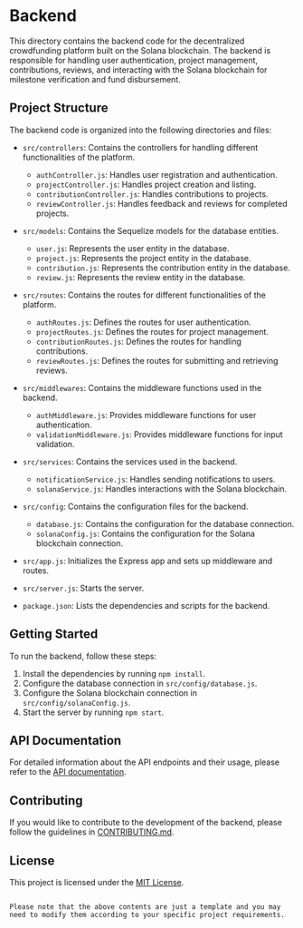 # Backend

This directory contains the backend code for the decentralized crowdfunding platform built on the Solana blockchain. The backend is responsible for handling user authentication, project management, contributions, reviews, and interacting with the Solana blockchain for milestone verification and fund disbursement.

## Project Structure

The backend code is organized into the following directories and files:

- `src/controllers`: Contains the controllers for handling different functionalities of the platform.
  - `authController.js`: Handles user registration and authentication.
  - `projectController.js`: Handles project creation and listing.
  - `contributionController.js`: Handles contributions to projects.
  - `reviewController.js`: Handles feedback and reviews for completed projects.

- `src/models`: Contains the Sequelize models for the database entities.
  - `user.js`: Represents the user entity in the database.
  - `project.js`: Represents the project entity in the database.
  - `contribution.js`: Represents the contribution entity in the database.
  - `review.js`: Represents the review entity in the database.

- `src/routes`: Contains the routes for different functionalities of the platform.
  - `authRoutes.js`: Defines the routes for user authentication.
  - `projectRoutes.js`: Defines the routes for project management.
  - `contributionRoutes.js`: Defines the routes for handling contributions.
  - `reviewRoutes.js`: Defines the routes for submitting and retrieving reviews.

- `src/middlewares`: Contains the middleware functions used in the backend.
  - `authMiddleware.js`: Provides middleware functions for user authentication.
  - `validationMiddleware.js`: Provides middleware functions for input validation.

- `src/services`: Contains the services used in the backend.
  - `notificationService.js`: Handles sending notifications to users.
  - `solanaService.js`: Handles interactions with the Solana blockchain.

- `src/config`: Contains the configuration files for the backend.
  - `database.js`: Contains the configuration for the database connection.
  - `solanaConfig.js`: Contains the configuration for the Solana blockchain connection.

- `src/app.js`: Initializes the Express app and sets up middleware and routes.
- `src/server.js`: Starts the server.

- `package.json`: Lists the dependencies and scripts for the backend.

## Getting Started

To run the backend, follow these steps:

1. Install the dependencies by running `npm install`.
2. Configure the database connection in `src/config/database.js`.
3. Configure the Solana blockchain connection in `src/config/solanaConfig.js`.
4. Start the server by running `npm start`.

## API Documentation

For detailed information about the API endpoints and their usage, please refer to the [API documentation](/backend/docs).

## Contributing

If you would like to contribute to the development of the backend, please follow the guidelines in [CONTRIBUTING.md](/backend/CONTRIBUTING.md).

## License

This project is licensed under the [MIT License](/backend/LICENSE).
```

Please note that the above contents are just a template and you may need to modify them according to your specific project requirements.